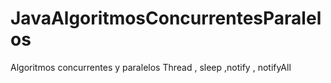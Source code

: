 # JavaAlgoritmosConcurrentesParalelos
Algoritmos concurrentes y paralelos Thread , sleep ,notify , notifyAll
